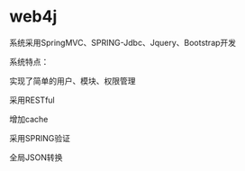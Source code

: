 web4j
=====
系统采用SpringMVC、SPRING-Jdbc、Jquery、Bootstrap开发

系统特点：

实现了简单的用户、模块、权限管理

采用RESTful

增加cache

采用SPRING验证

全局JSON转换